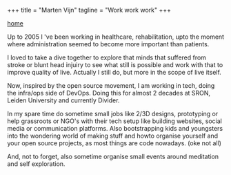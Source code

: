+++
title = "Marten Vijn"
tagline = "Work work work"
+++

[home](</>) 

Up to 2005 I 've been working in healthcare, rehabilitation, upto the moment
where administration seemed to become more important than patients.

I loved to take a dive together to explore that minds that suffered from stroke or blunt head injuiry
to see what still is possible and work with that to improve quality of live. 
Actually I still do, but more in the scope of live itself.

Now, inspired by the  open source movement, I am working in tech, doing the infra/ops side of DevOps. Doing
this for almost 2 decades at SRON, Leiden University and currently Divider.

In my spare time do sometime small jobs like 2/3D designs, prototyping or help 
grassroots or NGO's with their tech setup like building websites, social media
or communication platforms. Also bootstrapping kids and youngsters into the wondering world
of making stuff and howto organise yourself and your open source projects, as most things are code nowadays. (oke not all)
 

And, not to forget, also sometime organise small events around meditation and self exploration.  


